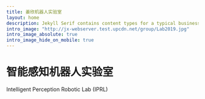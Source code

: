 ```yaml
---
title: 姜欣机器人实验室
layout: home
description: Jekyll Serif contains content types for a typical business website. The theme is fully responsive, blazing fast and artfully illustrated.
intro_image: "http://jx-webserver.test.upcdn.net/group/Lab2019.jpg"
intro_image_absolute: true
intro_image_hide_on_mobile: true
---
```


# 智能感知机器人实验室

Intelligent Perception Robotic Lab (IPRL)